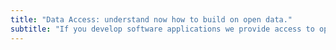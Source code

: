 ```yaml
---
title: "Data Access: understand now how to build on open data."
subtitle: "If you develop software applications we provide access to open data, through a **single machine-readable**, documented and **stable channel**, to updated and **real-time data**, released with an Open Data licence."
---
```


